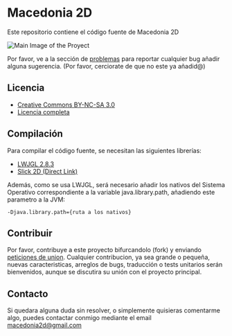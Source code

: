 # Macedonia 2D

Este repositorio contiene el código fuente de Macedonia 2D

![Main Image of the Proyect ](http://imgur.com/kXxce)

Por favor, ve a la sección de  [problemas](https://github.com/github/Macedonia-2D/issues) para reportar cualquier bug añadir alguna sugerencia. (Por favor, cerciorate de que no este ya añadid@)

## Licencia

* [Creative Commons BY-NC-SA 3.0 ](http://creativecommons.org/licenses/by-nc-sa/3.0/)
* [Licencia completa ](http://creativecommons.org/licenses/by-nc-sa/3.0/legalcode)

## Compilación

Para compilar el código fuente, se necesitan las siguientes librerías:

* [LWJGL 2.8.3](http://sourceforge.net/projects/java-game-lib/files/Official%20Releases/LWJGL%202.8.3/)
* [Slick 2D (Direct Link)](http://slick.cokeandcode.com/downloads/slick.jar)

Además, como se usa LWJGL, será necesario añadir los nativos del Sistema Operativo correspondiente a la variable java.library.path, añadiendo este parametro a la JVM:

    -Djava.library.path={ruta a los nativos}

## Contribuir

Por favor, contribuye a este proyecto bifurcandolo (fork) y enviando [peticiones de union](https://github.com/aritzhack/Macedonia-2D/pull/new).
Cualquier contribucion, ya sea grande o pequeña, nuevas caracteristicas, arreglos de bugs, traducción o tests unitarios serán bienvenidos, aunque se discutira su unión con el proyecto principal.

## Contacto

Si quedara alguna duda sin resolver, o simplemente quisieras comentarme algo, puedes contactar conmigo mediante el email macedonia2d@gmail.com